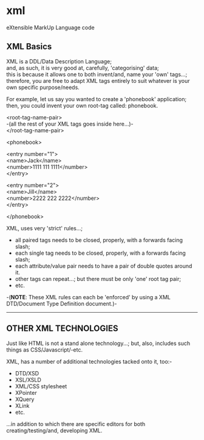 # xml
eXtensible MarkUp Language code

## XML Basics

XML is a DDL/Data Description Language;  
and, as such, it is very good at, carefully, 'categorising' data;  
this is because it allows one to both invent/and, name your 'own' tags...;  
therefore, you are free to adapt XML tags entirely to suit whatever is your own specific purpose/needs.  

For example, let us say you wanted to create a 'phonebook' application;  
then, you could invent your own root-tag called: phonebook.  

&lt;root-tag-name-pair&gt;  
-(all the rest of your XML tags goes inside here...)-  
&lt;/root-tag-name-pair&gt;  


&lt;phonebook&gt;    

&lt;entry number="1"&gt;    
&lt;name&gt;Jack&lt;/name&gt;    
&lt;number&gt;1111 111 1111&lt;/number&gt;    
&lt;/entry&gt;    

&lt;entry number="2"&gt;    
&lt;name&gt;Jill&lt;/name&gt;    
&lt;number&gt;2222 222 2222&lt;/number&gt;    
&lt;/entry&gt;    

&lt;/phonebook&gt;    
  
XML, uses very 'strict' rules...;   
- all paired tags needs to be closed, properly, with a forwards facing slash;    
- each single tag needs to be closed, properly, with a forwards facing slash;     
- each attribute/value pair needs to have a pair of double quotes around it.
- other tags can repeat...; but there must be only 'one' root tag pair;  
- etc.  

-(**NOTE**: These XML rules can each be 'enforced' by using a XML DTD/Document Type Definition document.)-      

-----

## OTHER XML TECHNOLOGIES

Just like HTML is not a stand alone technology...; but, also, includes such things as CSS/Javascript/-etc.  

XML, has a number of additional technologies tacked onto it, too:- 

- DTD/XSD
- XSL/XSLD
- XML/CSS stylesheet
- XPointer
- XQuery
- XLink
- etc.

...in addition to which there are specific editors for both creating/testing/and, developing XML.  


